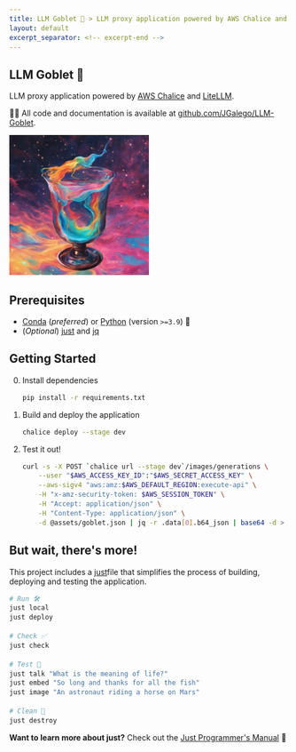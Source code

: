 ```yaml
---
title: LLM Goblet 🍷 > LLM proxy application powered by AWS Chalice and LiteLLM
layout: default
excerpt_separator: <!-- excerpt-end -->
---
```


## LLM Goblet 🍷

<!-- excerpt-start -->

LLM proxy application powered by [AWS Chalice](https://aws.github.io/chalice/) and [LiteLLM](https://www.litellm.ai/).

👨‍💻 All code and documentation is available at [github.com/JGalego/LLM-Goblet](https://github.com/JGalego/LLM-Goblet).

<!-- excerpt-end -->

<img src="https://github.com/JGalego/LLM-Goblet/raw/main/assets/goblet.jpg" width="50%"/>

## Prerequisites

* [Conda](https://conda.io/projects/conda/en/latest/user-guide/install/index.html) (*preferred*) or [Python](https://www.python.org/) (version `>=3.9`) 🐍
* (*Optional*) [just](https://github.com/casey/just) and [jq](https://jqlang.github.io/jq/)

## Getting Started

0. Install dependencies

	```bash
	pip install -r requirements.txt
	```

1. Build and deploy the application

	```bash
	chalice deploy --stage dev
	```

2. Test it out!

    ```bash
    curl -s -X POST `chalice url --stage dev`/images/generations \
        --user "$AWS_ACCESS_KEY_ID":"$AWS_SECRET_ACCESS_KEY" \
        --aws-sigv4 "aws:amz:$AWS_DEFAULT_REGION:execute-api" \
        -H "x-amz-security-token: $AWS_SESSION_TOKEN" \
        -H "Accept: application/json" \
        -H "Content-Type: application/json" \
        -d @assets/goblet.json | jq -r .data[0].b64_json | base64 -d > assets/goblet.jpg
    ```

## But wait, there's more!

This project includes a [just](https://github.com/casey/just)file that simplifies the process of building, deploying and testing the application.

```bash
# Run 🛠️
just local
just deploy

# Check ✅
just check

# Test 🚀
just talk "What is the meaning of life?"
just embed "So long and thanks for all the fish"
just image "An astronaut riding a horse on Mars"

# Clean 🧹
just destroy
```

**Want to learn more about just?** Check out the [Just Programmer's Manual](https://just.systems/man/en/) 📖